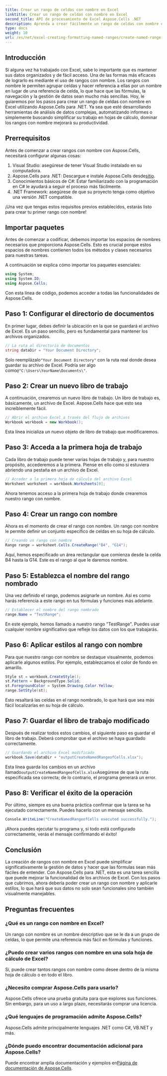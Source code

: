```yaml
---
title: Crear un rango de celdas con nombre en Excel
linktitle: Crear un rango de celdas con nombre en Excel
second_title: API de procesamiento de Excel Aspose.Cells .NET
description: Aprenda a crear fácilmente un rango de celdas con nombre en Excel usando Aspose.Cells para .NET con esta guía paso a paso. Agilice la gestión de datos.
type: docs
weight: 10
url: /es/net/excel-creating-formatting-named-ranges/create-named-range-of-cells/
---
```

## Introducción

Si alguna vez ha trabajado con Excel, sabe lo importante que es mantener sus datos organizados y de fácil acceso. Una de las formas más eficaces de lograrlo es mediante el uso de rangos con nombre. Los rangos con nombre le permiten agrupar celdas y hacer referencia a ellas por un nombre en lugar de una referencia de celda, lo que hace que las fórmulas, la navegación y la gestión de datos sean mucho más sencillas. Hoy, le guiaremos por los pasos para crear un rango de celdas con nombre en Excel utilizando Aspose.Cells para .NET. Ya sea que esté desarrollando herramientas de análisis de datos complejas, automatizando informes o simplemente buscando simplificar su trabajo en hojas de cálculo, dominar los rangos con nombre mejorará su productividad.

## Prerrequisitos

Antes de comenzar a crear rangos con nombre con Aspose.Cells, necesitará configurar algunas cosas:

1. Visual Studio: asegúrese de tener Visual Studio instalado en su computadora.
2.  Aspose.Cells para .NET: Descargue e instale Aspose.Cells desde[sitio](https://releases.aspose.com/cells/net/).
3. Conocimientos básicos de C#: Estar familiarizado con la programación en C# le ayudará a seguir el proceso más fácilmente.
4. .NET Framework: asegúrese de que su proyecto tenga como objetivo una versión .NET compatible.

¡Una vez que tengas estos requisitos previos establecidos, estarás listo para crear tu primer rango con nombre!

## Importar paquetes

Antes de comenzar a codificar, debemos importar los espacios de nombres necesarios que proporciona Aspose.Cells. Esto es crucial porque estos espacios de nombres contienen todos los métodos y clases necesarios para nuestras tareas.

A continuación se explica cómo importar los paquetes esenciales:

```csharp
using System;
using System.IO;
using Aspose.Cells;
```

Con esta línea de código, podemos acceder a todas las funcionalidades de Aspose.Cells.

## Paso 1: Configurar el directorio de documentos

En primer lugar, debes definir la ubicación en la que se guardará el archivo de Excel. Es un paso sencillo, pero es fundamental para mantener los archivos organizados.

```csharp
// La ruta al directorio de documentos
string dataDir = "Your Document Directory";
```

 Solo reemplázalo`"Your Document Directory"` con la ruta real donde desea guardar su archivo de Excel. Podría ser algo como`@"C:\Users\YourName\Documents\"`.

## Paso 2: Crear un nuevo libro de trabajo

A continuación, crearemos un nuevo libro de trabajo. Un libro de trabajo es, básicamente, un archivo de Excel. Aspose.Cells hace que esto sea increíblemente fácil.

```csharp
// Abrir el archivo Excel a través del flujo de archivos
Workbook workbook = new Workbook();
```

Esta línea inicializa un nuevo objeto de libro de trabajo que modificaremos.

## Paso 3: Acceda a la primera hoja de trabajo

Cada libro de trabajo puede tener varias hojas de trabajo y, para nuestro propósito, accederemos a la primera. Piense en ello como si estuviera abriendo una pestaña en un archivo de Excel.

```csharp
// Acceder a la primera hoja de cálculo del archivo Excel
Worksheet worksheet = workbook.Worksheets[0];
```

Ahora tenemos acceso a la primera hoja de trabajo donde crearemos nuestro rango con nombre.

## Paso 4: Crear un rango con nombre

Ahora es el momento de crear el rango con nombre. Un rango con nombre le permite definir un conjunto específico de celdas en su hoja de cálculo.

```csharp
// Creando un rango con nombre
Range range = worksheet.Cells.CreateRange("B4", "G14");
```

Aquí, hemos especificado un área rectangular que comienza desde la celda B4 hasta la G14. Este es el rango al que le daremos nombre.

## Paso 5: Establezca el nombre del rango nombrado

Una vez definido el rango, podemos asignarle un nombre. Así es como harás referencia a este rango en tus fórmulas y funciones más adelante.

```csharp
// Establecer el nombre del rango nombrado
range.Name = "TestRange";
```

En este ejemplo, hemos llamado a nuestro rango "TestRange". Puedes usar cualquier nombre significativo que refleje los datos con los que trabajarás.

## Paso 6: Aplicar estilos al rango con nombre

Para que nuestro rango con nombre se destaque visualmente, podemos aplicarle algunos estilos. Por ejemplo, establezcamos el color de fondo en amarillo.

```csharp
Style st = workbook.CreateStyle();
st.Pattern = BackgroundType.Solid;
st.ForegroundColor = System.Drawing.Color.Yellow;
range.SetStyle(st);
```

Esto resaltará las celdas en el rango nombrado, lo que hará que sea más fácil localizarlas en su hoja de cálculo.

## Paso 7: Guardar el libro de trabajo modificado

Después de realizar todos estos cambios, el siguiente paso es guardar el libro de trabajo. Deberá comprobar que el archivo se haya guardado correctamente.

```csharp
// Guardando el archivo Excel modificado
workbook.Save(dataDir + "outputCreateNamedRangeofCells.xlsx");
```

 Esta línea guarda los cambios en un archivo llamado`outputCreateNamedRangeofCells.xlsx`Asegúrese de que la ruta especificada sea correcta; de lo contrario, el programa generará un error.

## Paso 8: Verificar el éxito de la operación

Por último, siempre es una buena práctica confirmar que la tarea se ha ejecutado correctamente. Puedes hacerlo con un mensaje sencillo.

```csharp
Console.WriteLine("CreateNamedRangeofCells executed successfully.");
```

¡Ahora puedes ejecutar tu programa y, si todo está configurado correctamente, verás el mensaje confirmando el éxito!

## Conclusión

La creación de rangos con nombre en Excel puede simplificar significativamente la gestión de datos y hacer que las fórmulas sean más fáciles de entender. Con Aspose.Cells para .NET, esta es una tarea sencilla que puede mejorar la funcionalidad de los archivos de Excel. Con los pasos que cubrimos, ahora debería poder crear un rango con nombre y aplicarle estilos, lo que hará que sus datos no solo sean funcionales sino también visualmente manejables.

## Preguntas frecuentes

### ¿Qué es un rango con nombre en Excel?
Un rango con nombre es un nombre descriptivo que se le da a un grupo de celdas, lo que permite una referencia más fácil en fórmulas y funciones.

### ¿Puedo crear varios rangos con nombre en una sola hoja de cálculo de Excel?
Sí, puede crear tantos rangos con nombre como desee dentro de la misma hoja de cálculo o en todo el libro.

### ¿Necesito comprar Aspose.Cells para usarlo?
Aspose.Cells ofrece una prueba gratuita para que explores sus funciones. Sin embargo, para un uso a largo plazo, necesitarás comprar una licencia.

### ¿Qué lenguajes de programación admite Aspose.Cells?
Aspose.Cells admite principalmente lenguajes .NET como C#, VB.NET y más.

### ¿Dónde puedo encontrar documentación adicional para Aspose.Cells?
 Puede encontrar amplia documentación y ejemplos en[Página de documentación de Aspose.Cells](https://reference.aspose.com/cells/net/).